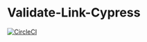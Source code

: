 # Validate-Link-Cypress

[![CircleCI](https://circleci.com/gh/PriamoHub/Validate-Link-Cypress.svg?style=svg&circle-token=118b43099f2634a5d10411061b331ab6baba319e)](<LINK>)

